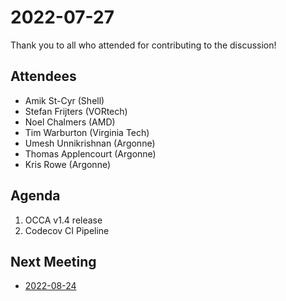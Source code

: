 # 2022-07-27

Thank you to all who attended for contributing to the discussion!

## Attendees

- Amik St-Cyr (Shell)
- Stefan Frijters (VORtech)
- Noel Chalmers (AMD)
- Tim Warburton (Virginia Tech)
- Umesh Unnikrishnan (Argonne)
- Thomas Applencourt (Argonne)
- Kris Rowe (Argonne)

## Agenda

1. OCCA v1.4 release 
2. Codecov CI Pipeline

## Next Meeting

- [2022-08-24](2022-08-24.md)
